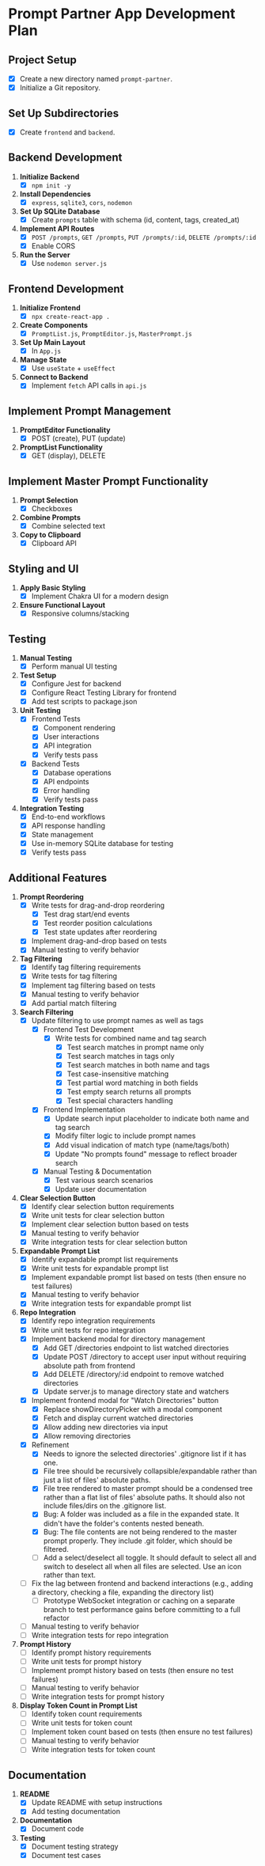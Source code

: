 # Prompt Partner App Development Plan

## Project Setup
- [X] Create a new directory named `prompt-partner`.
- [X] Initialize a Git repository.

## Set Up Subdirectories
- [X] Create `frontend` and `backend`.

## Backend Development
1. **Initialize Backend**  
   - [X] `npm init -y`
2. **Install Dependencies**  
   - [X] `express`, `sqlite3`, `cors`, `nodemon`
3. **Set Up SQLite Database**  
   - [X] Create `prompts` table with schema (id, content, tags, created_at)
4. **Implement API Routes**  
   - [X] `POST /prompts`, `GET /prompts`, `PUT /prompts/:id`, `DELETE /prompts/:id`
   - [X] Enable CORS
5. **Run the Server**  
   - [X] Use `nodemon server.js`

## Frontend Development
1. **Initialize Frontend**  
   - [X] `npx create-react-app .`
2. **Create Components**  
   - [X] `PromptList.js`, `PromptEditor.js`, `MasterPrompt.js`
3. **Set Up Main Layout**  
   - [X] In `App.js`
4. **Manage State**  
   - [X] Use `useState` + `useEffect`
5. **Connect to Backend**  
   - [X] Implement `fetch` API calls in `api.js`

## Implement Prompt Management
1. **PromptEditor Functionality**  
   - [X] POST (create), PUT (update)
2. **PromptList Functionality**  
   - [X] GET (display), DELETE

## Implement Master Prompt Functionality
1. **Prompt Selection**  
   - [X] Checkboxes
2. **Combine Prompts**  
   - [X] Combine selected text
3. **Copy to Clipboard**  
   - [X] Clipboard API

## Styling and UI
1. **Apply Basic Styling**  
   - [X] Implement Chakra UI for a modern design
2. **Ensure Functional Layout**  
   - [X] Responsive columns/stacking

## Testing
1. **Manual Testing**  
   - [X] Perform manual UI testing
2. **Test Setup**
   - [X] Configure Jest for backend
   - [X] Configure React Testing Library for frontend
   - [X] Add test scripts to package.json
3. **Unit Testing**
   - [X] Frontend Tests
     - [X] Component rendering
     - [X] User interactions
     - [X] API integration
     - [X] Verify tests pass
   - [X] Backend Tests
     - [X] Database operations
     - [X] API endpoints
     - [X] Error handling
     - [X] Verify tests pass
4. **Integration Testing**
   - [X] End-to-end workflows
   - [X] API response handling
   - [X] State management
   - [X] Use in-memory SQLite database for testing
   - [X] Verify tests pass

## Additional Features
1. **Prompt Reordering**
   - [X] Write tests for drag-and-drop reordering
     - [X] Test drag start/end events
     - [X] Test reorder position calculations
     - [X] Test state updates after reordering
   - [X] Implement drag-and-drop based on tests
   - [X] Manual testing to verify behavior
2. **Tag Filtering**
   - [X] Identify tag filtering requirements
   - [X] Write tests for tag filtering
   - [X] Implement tag filtering based on tests
   - [X] Manual testing to verify behavior
   - [X] Add partial match filtering
3. **Search Filtering**
   - [X] Update filtering to use prompt names as well as tags
     - [X] Frontend Test Development
       - [X] Write tests for combined name and tag search
         - [X] Test search matches in prompt name only
         - [X] Test search matches in tags only
         - [X] Test search matches in both name and tags
         - [X] Test case-insensitive matching
         - [X] Test partial word matching in both fields
         - [X] Test empty search returns all prompts
         - [X] Test special characters handling
     - [X] Frontend Implementation
       - [X] Update search input placeholder to indicate both name and tag search
       - [X] Modify filter logic to include prompt names
       - [X] Add visual indication of match type (name/tags/both)
       - [X] Update "No prompts found" message to reflect broader search
     - [X] Manual Testing & Documentation
       - [X] Test various search scenarios
       - [X] Update user documentation
4. **Clear Selection Button**
   - [X] Identify clear selection button requirements
   - [X] Write unit tests for clear selection button
   - [X] Implement clear selection button based on tests
   - [X] Manual testing to verify behavior
   - [X] Write integration tests for clear selection button
5. **Expandable Prompt List**
   - [X] Identify expandable prompt list requirements
   - [X] Write unit tests for expandable prompt list
   - [X] Implement expandable prompt list based on tests (then ensure no test failures)
   - [X] Manual testing to verify behavior
   - [X] Write integration tests for expandable prompt list
6. **Repo Integration**
   - [X] Identify repo integration requirements
   - [X] Write unit tests for repo integration
   - [X] Implement backend modal for directory management
     - [X] Add GET /directories endpoint to list watched directories
     - [X] Update POST /directory to accept user input without requiring absolute path from frontend
     - [X] Add DELETE /directory/:id endpoint to remove watched directories
     - [X] Update server.js to manage directory state and watchers
   - [X] Implement frontend modal for "Watch Directories" button
     - [X] Replace showDirectoryPicker with a modal component
     - [X] Fetch and display current watched directories
     - [X] Allow adding new directories via input
     - [X] Allow removing directories
   - [X] Refinement
     - [X] Needs to ignore the selected directories' .gitignore list if it has one.
     - [X] File tree should be recursively collapsible/expandable rather than just a list of files' absolute paths.
     - [X] File tree rendered to master prompt should be a condensed tree rather than a flat list of files' absolute paths. It should also not include files/dirs on the .gitignore list.
     - [X] Bug: A folder was included as a file in the expanded state. It didn't have the folder's contents nested beneath.
     - [X] Bug: The file contents are not being rendered to the master prompt properly. They include .git folder, which should be filtered.
     - [ ] Add a select/deselect all toggle. It should default to select all and switch to deselect all when all files are selected. Use an icon rather than text.
   - [ ] Fix the lag between frontend and backend interactions (e.g., adding a directory, checking a file, expanding the directory list)
      - [ ] Prototype WebSocket integration or caching on a separate branch to test performance gains before committing to a full refactor
   - [ ] Manual testing to verify behavior
   - [ ] Write integration tests for repo integration
7. **Prompt History**
   - [ ] Identify prompt history requirements
   - [ ] Write unit tests for prompt history
   - [ ] Implement prompt history based on tests (then ensure no test failures)
   - [ ] Manual testing to verify behavior
   - [ ] Write integration tests for prompt history
8. **Display Token Count in Prompt List**
   - [ ] Identify token count requirements
   - [ ] Write unit tests for token count
   - [ ] Implement token count based on tests (then ensure no test failures)
   - [ ] Manual testing to verify behavior
   - [ ] Write integration tests for token count

## Documentation
1. **README**
   - [X] Update README with setup instructions
   - [X] Add testing documentation
2. **Documentation**
   - [X] Document code
3. **Testing**
   - [X] Document testing strategy
   - [X] Document test cases